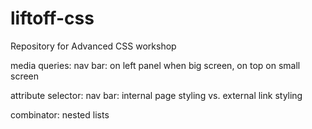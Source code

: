 # liftoff-css

Repository for Advanced CSS workshop

media queries: nav bar: on left panel when big screen, on top on small screen

attribute selector: nav bar: internal page styling vs. external link styling

combinator: nested lists

